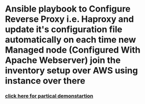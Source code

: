 # Ansible playbook to Configure Reverse Proxy i.e. Haproxy and update it's configuration file automatically on each time new Managed node (Configured With Apache Webserver) join the inventory setup over AWS using instance over there

### [click here for partical demonstartion](https://www.linkedin.com/posts/kalla-kruparaju-9b0790148_deploying-apache-webserver-with-haproxy-and-activity-6742140040522149888-uorV)
